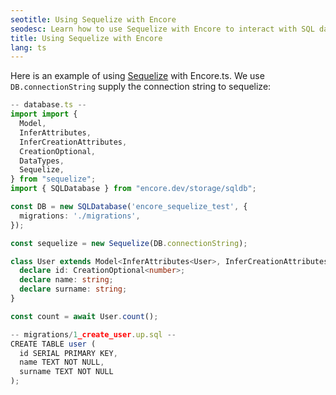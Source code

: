```yaml
---
seotitle: Using Sequelize with Encore
seodesc: Learn how to use Sequelize with Encore to interact with SQL databases.
title: Using Sequelize with Encore
lang: ts
---
```


Here is an example of using [Sequelize](https://sequelize.org/) with Encore.ts. We use `DB.connectionString` supply the connection string to sequelize:

```ts
-- database.ts --
import import {
  Model,
  InferAttributes,
  InferCreationAttributes,
  CreationOptional,
  DataTypes,
  Sequelize,
} from "sequelize";
import { SQLDatabase } from "encore.dev/storage/sqldb";

const DB = new SQLDatabase('encore_sequelize_test', {
  migrations: './migrations',
});

const sequelize = new Sequelize(DB.connectionString);

class User extends Model<InferAttributes<User>, InferCreationAttributes<User>> {
  declare id: CreationOptional<number>;
  declare name: string;
  declare surname: string;
}

const count = await User.count();

-- migrations/1_create_user.up.sql --
CREATE TABLE user (
  id SERIAL PRIMARY KEY,
  name TEXT NOT NULL,
  surname TEXT NOT NULL
);
```

<GitHubLink
href="https://github.com/encoredev/examples/tree/main/ts/sequelize"
desc="Using Sequelize ORM with Encore.ts"
/>